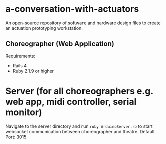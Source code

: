 # a-conversation-with-actuators
An open-source repository of software and hardware design files to create an actuation prototyping workstation.  


## Choreographer (Web Application)
Requirements:
* Rails 4
* Ruby 2.1.9 or higher

# Server (for all choreographers e.g. web app, midi controller, serial monitor)
Navigate to the server directory and run 
`ruby ArduinoServer.rb`
to start websocket communication between choreographer and theatre.
Default Port: 3015

